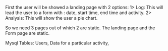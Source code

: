 First the user will be showed a landing page with 2 options:
    1> Log:
        This will lead the user to a form with : date, start time, end time and activity.
    2> Analysis:
        This will show the user a pie chart.

So we need 3 pages out of which 2 are static. The landing page and the Form page are static.

Mysql Tables: Users, Data for a particular activity, 
